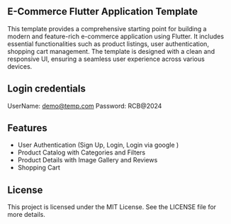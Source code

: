 ## E-Commerce Flutter Application Template

This template provides a comprehensive starting point for building a modern and feature-rich
e-commerce application using Flutter. It includes essential functionalities such as product
listings, user authentication, shopping cart management. The template is designed with a clean and
responsive UI, ensuring a seamless user experience across various devices.

## Login credentials

UserName: demo@temp.com
Password: RCB@2024

## Features

- User Authentication (Sign Up, Login, Login via google )
- Product Catalog with Categories and Filters
- Product Details with Image Gallery and Reviews
- Shopping Cart

## License

This project is licensed under the MIT License. See the LICENSE file for more details.
